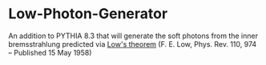 # Low-Photon-Generator
An addition to PYTHIA 8.3 that will generate the soft photons from the inner bremsstrahlung predicted via [Low's theorem](https://journals.aps.org/pr/abstract/10.1103/PhysRev.110.974) (F. E. Low, Phys. Rev. 110, 974 – Published 15 May 1958) 
